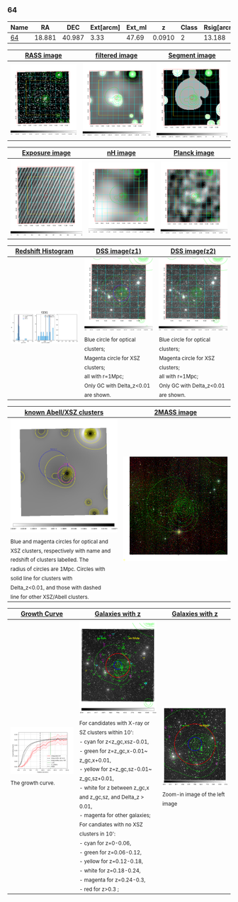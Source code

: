 <div STYLE="page-break-after: always;"></div>

### 64

|Name          |RA          |DEC      | Ext[arcm] | Ext_ml | z    | Class| Rsig[arcmin] | CRsig[c/s] | CR500[c/s] | R500[Mpc] |L500[erg/s]|F500[erg/s/cm^2]| M500[Msun]|Tx[keV]|beta|GC(XSZ,Delta_z<0.01)| GC(OPT,Delta_z<0.01)|GC|alias|
|--------------|------------|------------|---|---|-----------|--------|------|------|----|----|----|----|----|----|----|----|----|----|---|
|[64](script/64.md)     | 18.881       | 40.987       | 3.33    | 47.69   | 0.0910 | 2   | 13.188 |0.252 |0.240 |0.912 |8.897e+43 |4.290e-12 |2.350e+14 |3.732 |1.200 |Tar, |N, |Tar, |t151|

|[RASS image](../image/64/64_img.pdf)|[filtered image](../image/64/64_fil.pdf)|[Segment image](../image/64/64_seg.pdf)|
|-------------------|--------------------|-------------------|
| <img src="../image/64/64_img.png" width="300">  | <img src="../image/64/64_fil.png" width="300">   | <img src="../image/64/64_seg.png" width="300">  |

|[Exposure image](../image/64/64_mex.pdf)| [nH image](../image/64/64_nh.pdf)| [Planck image](../image/64/64_p.pdf)|
|-------------------|--------------------|-------------------|
|<img src="../image/64/64_mex.png" width="300">   | <img src="../image/64/64_nh.png" width="300">    | <img src="../image/64/64_p.png" width="300"> |

|[Redshift Histogram](../image/64/64_zg.pdf) | [DSS image(z1)](../image/64/64_dss_z1.pdf)      |  [DSS image(z2)](../image/64/64_dss_z2.pdf)    |
|-------------------|--------------------|-------------------|
|<img src="../image/64/64_zg.png" width="300"> |<img src="../image/64/64_dss_z1.png" width="300"> <sub><br>Blue circle for optical clusters; <br>Magenta circle for XSZ clusters; <br>all with r=1Mpc; <br>Only GC with Delta_z<0.01 are shown. </sub>| <img src="../image/64/64_dss_z2.png" width="300"><sub><br>Blue circle for optical clusters; <br>Magenta circle for XSZ clusters; <br>all with r=1Mpc; <br>Only GC with Delta_z<0.01 are shown. </sub> |

|[known Abell/XSZ clusters](../image/64/64_m.pdf) | [2MASS image](../image/64/64_2mass.pdf)      |
|-------------------|-------------------|
|<img src=../image/64/64_m.png width="300"> <sub><br>Blue and magenta circles for optical and <br>XSZ clusters, respectively with name and <br>redshift of clusters labelled. The <br>radius of circles are 1Mpc. Circles with <br>solid line for clusters with <br>Delta_z<0.01, and those with dashed <br>line for other XSZ/Abell clusters.        </sub>|<img src="../image/64/64_2mass.png" width="300">  |

|[Growth Curve](../image/64/64_gca_all.png) |[Galaxies with z](../image/64/64_opt_ned.pdf) |[Galaxies with z](../image/64/64_opt_ned_zoom.pdf) |
|-------------------|-------------------|-------------------|
| <img src="../image/64/64_gca_all.png" width="300"> <sub><br>The growth curve.</sub>| <img src=../image/64/64_opt_ned.png width="300"> <br><sub> For candidates with X-ray or SZ clusters within 10': <br> - cyan for z<z_gc,xsz-0.01, <br> - green for z=z_gc,x-0.01~ z_gc,x+0.01, <br> - yellow for z=z_gc,sz-0.01~ z_gc,sz+0.01, <br> - white for z between z_gc,x and z_gc,sz, and Delta_z > 0.01, <br> - magenta for other galaxies; <br>For candiates with no XSZ clusters in 10': <br> - cyan for z=0-0.06, <br> - green for z=0.06-0.12, <br> - yellow for z=0.12-0.18, <br> - white for z=0.18-0.24, <br> - magenta for z=0.24-0.3, <br> - red for z>0.3 ;  </sub>|<img src=../image/64/64_opt_ned_zoom.png width="300">  <br><sub> Zoom-in image of the left image</sub>|




